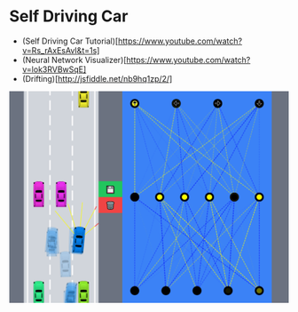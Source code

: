 # Self Driving Car

- (Self Driving Car Tutorial)[https://www.youtube.com/watch?v=Rs_rAxEsAvI&t=1s]
- (Neural Network Visualizer)[https://www.youtube.com/watch?v=lok3RVBwSqE]
- (Drifting)[http://jsfiddle.net/nb9hq1zp/2/]

![Screenshot](screenshot.png)